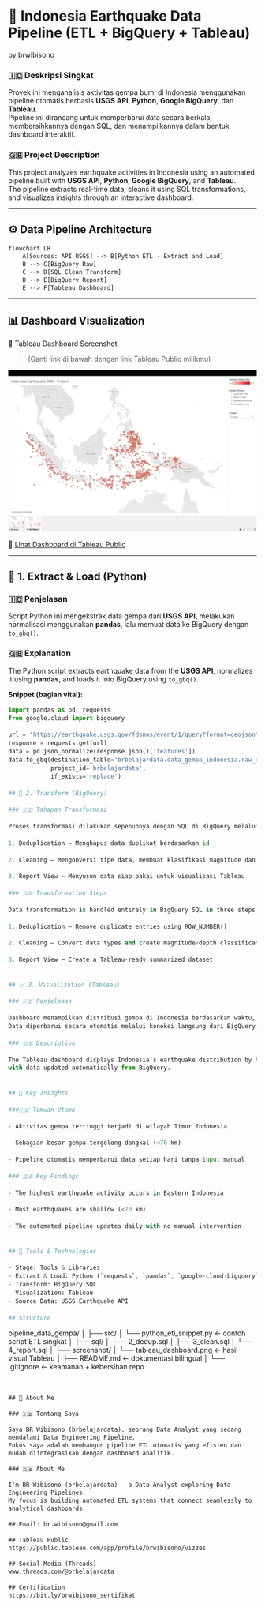 # 🌋 Indonesia Earthquake Data Pipeline (ETL + BigQuery + Tableau)
by brwibisono

### 🇮🇩 Deskripsi Singkat
Proyek ini menganalisis aktivitas gempa bumi di Indonesia menggunakan pipeline otomatis berbasis **USGS API**, **Python**, **Google BigQuery**, dan **Tableau**.  
Pipeline ini dirancang untuk memperbarui data secara berkala, membersihkannya dengan SQL, dan menampilkannya dalam bentuk dashboard interaktif.

### 🇬🇧 Project Description
This project analyzes earthquake activities in Indonesia using an automated pipeline built with **USGS API**, **Python**, **Google BigQuery**, and **Tableau**.  
The pipeline extracts real-time data, cleans it using SQL transformations, and visualizes insights through an interactive dashboard.

---

## ⚙️ Data Pipeline Architecture

```mermaid
flowchart LR
    A[Sources: API USGS] --> B[Python ETL - Extract and Load]
    B --> C[BigQuery Raw]
    C --> D[SQL Clean Transform]
    D --> E[BigQuery Report]
    E --> F[Tableau Dashboard]
```

---

## 📊 Dashboard Visualization

📸 Tableau Dashboard Screenshot  
> (Ganti link di bawah dengan link Tableau Public milikmu)

![Tableau Dashboard](./screenshot/tableau_dashboard.png)

🔗 [Lihat Dashboard di Tableau Public](https://public.tableau.com/app/profile/brwibisono/vizzes)

---

## 🧩 1. Extract & Load (Python)

### 🇮🇩 Penjelasan
Script Python ini mengekstrak data gempa dari **USGS API**, melakukan normalisasi menggunakan **pandas**, lalu memuat data ke BigQuery dengan `to_gbq()`.

### 🇬🇧 Explanation
The Python script extracts earthquake data from the **USGS API**, normalizes it using **pandas**, and loads it into BigQuery using `to_gbq()`.

**Snippet (bagian vital):**
```python
import pandas as pd, requests
from google.cloud import bigquery

url = "https://earthquake.usgs.gov/fdsnws/event/1/query?format=geojson"
response = requests.get(url)
data = pd.json_normalize(response.json()['features'])
data.to_gbq(destination_table='brbelajardata.data_gempa_indonesia.raw_data',
            project_id='brbelajardata',
            if_exists='replace')

## 🧮 2. Transform (BigQuery)

### 🇮🇩 Tahapan Transformasi

Proses transformasi dilakukan sepenuhnya dengan SQL di BigQuery melalui tiga tahap:

1. Deduplication – Menghapus data duplikat berdasarkan id

2. Cleaning – Mengonversi tipe data, membuat klasifikasi magnitude dan kedalaman

3. Report View – Menyusun data siap pakai untuk visualisasi Tableau

### 🇬🇧 Transformation Steps

Data transformation is handled entirely in BigQuery SQL in three steps:

1. Deduplication – Remove duplicate entries using ROW_NUMBER()

2. Cleaning – Convert data types and create magnitude/depth classification

3. Report View – Create a Tableau-ready summarized dataset


## 📈 3. Visualization (Tableau)

### 🇮🇩 Penjelasan

Dashboard menampilkan distribusi gempa di Indonesia berdasarkan waktu, kekuatan, dan kedalaman.
Data diperbarui secara otomatis melalui koneksi langsung dari BigQuery.

### 🇬🇧 Description

The Tableau dashboard displays Indonesia’s earthquake distribution by time, magnitude, and depth,
with data updated automatically from BigQuery.


## 🧠 Key Insights

###🇮🇩 Temuan Utama

- Aktivitas gempa tertinggi terjadi di wilayah Timur Indonesia

- Sebagian besar gempa tergolong dangkal (<70 km)

- Pipeline otomatis memperbarui data setiap hari tanpa input manual

### 🇬🇧 Key Findings

- The highest earthquake activity occurs in Eastern Indonesia

- Most earthquakes are shallow (<70 km)

- The automated pipeline updates daily with no manual intervention


## 🧰 Tools & Technologies

- Stage: Tools & Libraries
- Extract & Load: Python (`requests`, `pandas`, `google-cloud-bigquery`)
- Transform: BigQuery SQL
- Visualization: Tableau
- Source Data: USGS Earthquake API

## Structure

```
pipeline_data_gempa/
│
├── src/
│   └── python_etl_snippet.py      ← contoh script ETL singkat
│
├── sql/
│   ├── 2_dedup.sql
│   ├── 3_clean.sql
│   └── 4_report.sql
│
├── screenshot/
│   └── tableau_dashboard.png      ← hasil visual Tableau
│
├── README.md                      ← dokumentasi bilingual
│
└── .gitignore                     ← keamanan + kebersihan repo
```


## 👤 About Me

### 🇮🇩 Tentang Saya

Saya BR Wibisono (brbelajardata), seorang Data Analyst yang sedang mendalami Data Engineering Pipeline.
Fokus saya adalah membangun pipeline ETL otomatis yang efisien dan mudah diintegrasikan dengan dashboard analitik.

### 🇬🇧 About Me

I'm BR Wibisono (brbelajardata) — a Data Analyst exploring Data Engineering Pipelines.
My focus is building automated ETL systems that connect seamlessly to analytical dashboards.

## Email: br.wibisono@gmail.com

## Tableau Public
https://public.tableau.com/app/profile/brwibisono/vizzes

## Social Media (Threads)
www.threads.com/@brbelajardata

## Certification
https://bit.ly/brwibisono_sertifikat


